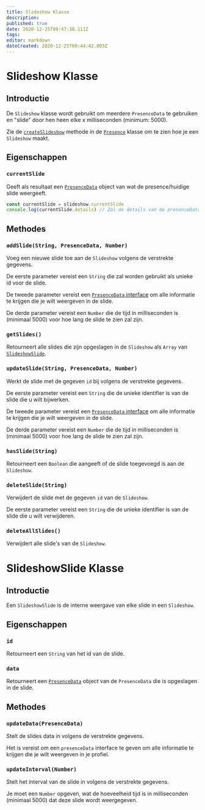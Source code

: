 ```yaml
---
title: Slideshow Klasse
description:
published: true
date: 2020-12-25T00:47:38.111Z
tags:
editor: markdown
dateCreated: 2020-12-25T00:44:42.803Z
---
```


# Slideshow Klasse

## Introductie

De `Slideshow` klasse wordt gebruikt om meerdere `PresenceData` te gebruiken en "slide" door hen heen elke x milliseconden (minimum: 5000).

Zie de [`createSlideshow`](/dev/presence/class#createslideshow) methode in de [`Presence`](/dev/presence/class) klasse om te zien hoe je een `Slideshow` maakt.

## Eigenschappen

### `currentSlide`

Geeft als resultaat een [`PresenceData`](/dev/presence/class#presencedata-interface) object van wat de presence/huidige slide weergeeft.

```ts
const currentSlide = slideshow.currentSlide
console.log(currentSlide.details) // Zal de details van de presenceData loggen
```

## Methodes

### `addSlide(String, PresenceData, Number)`

Voeg een nieuwe slide toe aan de `Slideshow` volgens de verstrekte gegevens.

De eerste parameter vereist een `String` die zal worden gebruikt als unieke id voor de slide.

De tweede parameter vereist een [`PresenceData` interface](/dev/presence/class#presencedata-interface) om alle informatie te krijgen die je wilt weergeven in de slide.

De derde parameter vereist een `Number` die de tijd in milliseconden is (minimaal 5000) voor hoe lang de slide te zien zal zijn.

### `getSlides()`

Retourneert alle slides die zijn opgeslagen in de `Slideshow` als `Array` van [`SlideshowSlide`](#slideshowslide-class).

### `updateSlide(String, PresenceData, Number)`

Werkt de slide met de gegeven `id` bij volgens de verstrekte gegevens.

De eerste parameter vereist een `String` die de unieke identifier is van de slide die u wilt bijwerken.

De tweede parameter vereist een [`PresenceData` interface](/dev/presence/class#presencedata-interface) om alle informatie te krijgen die je wilt weergeven in de slide.

De derde parameter vereist een `Number` die de tijd in milliseconden is (minimaal 5000) voor hoe lang de slide te zien zal zijn.

### `hasSlide(String)`

Retourneert een `Boolean` die aangeeft of de slide toegevoegd is aan de `Slideshow`.

### `deleteSlide(String)`

Verwijdert de slide met de gegeven `id` van de `Slideshow`.

De eerste parameter vereist een `String` die de unieke identifier is van de slide die u wilt verwijderen.

### `deleteAllSlides()`

Verwijdert alle slide's van de `Slideshow`.

# SlideshowSlide Klasse

## Introductie

Een `SlideshowSlide` is de interne weergave van elke slide in een `Slideshow`.

## Eigenschappen

### `id`

Retourneert een `String` van het id van de slide.

### `data`

Retourneert een [`PresenceData`](/dev/presence/class#presencedata-interface) object van de `PresenceData` die is opgeslagen in de slide.

## Methodes

### `updateData(PresenceData)`

Stelt de slides data in volgens de verstrekte gegevens.

Het is vereist om een `presenceData` interface te geven om alle informatie te krijgen die je wilt weergeven in je profiel.

### `updateInterval(Number)`

Stelt het interval van de slide in volgens de verstrekte gegevens.

Je moet een `Number` opgeven, wat de hoeveelheid tijd is in milliseconden (minimaal 5000) dat deze slide wordt weergegeven.